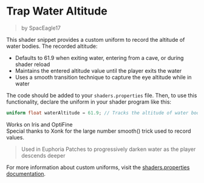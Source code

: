 # Trap Water Altitude
> by SpacEagle17

This shader snippet provides a custom uniform to record the altitude of water bodies. The recorded altitude:

- Defaults to 61.9 when exiting water, entering from a cave, or during shader reload
- Maintains the entered altitude value until the player exits the water
- Uses a smooth transition technique to capture the eye altitude while in water

The code should be added to your `shaders.properties` file. Then, to use this functionality, declare the uniform in your shader program like this:
```glsl
uniform float waterAltitude = 61.9; // Tracks the altitude of water bodies, with default value for fallback
```
Works on Iris and OptiFine  
Special thanks to Xonk for the large number smooth() trick used to record values.

> Used in Euphoria Patches to progressively darken water as the player descends deeper

For more information about custom uniforms, visit the [shaders.properties documentation](https://shaders.properties/current/reference/shadersproperties/custom_uniforms/).